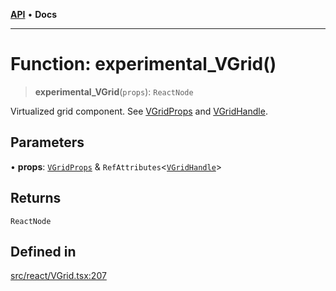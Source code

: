 [**API**](../../API.md) • **Docs**

***

# Function: experimental\_VGrid()

> **experimental\_VGrid**(`props`): `ReactNode`

Virtualized grid component. See [VGridProps](../interfaces/VGridProps.md) and [VGridHandle](../interfaces/VGridHandle.md).

## Parameters

• **props**: [`VGridProps`](../interfaces/VGridProps.md) & `RefAttributes`\<[`VGridHandle`](../interfaces/VGridHandle.md)\>

## Returns

`ReactNode`

## Defined in

[src/react/VGrid.tsx:207](https://github.com/inokawa/virtua/blob/0da7ed85f75cef651eeadd5badc2727731b4dcb5/src/react/VGrid.tsx#L207)
